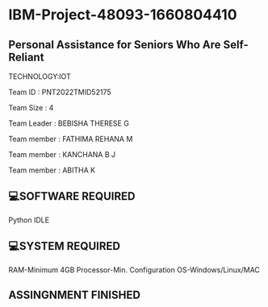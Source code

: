    # IBM-Project-48093-1660804410

   ## Personal Assistance for Seniors Who Are Self-Reliant

TECHNOLOGY:IOT

Team ID : PNT2022TMID52175

Team Size : 4

Team Leader : BEBISHA THERESE G

Team member : FATHIMA REHANA M

Team member : KANCHANA B J

Team member : ABITHA K

## :computer:SOFTWARE REQUIRED

Python IDLE

## :computer:SYSTEM REQUIRED

RAM-Minimum 4GB Processor-Min. Configuration OS-Windows/Linux/MAC

## ASSINGNMENT FINISHED
